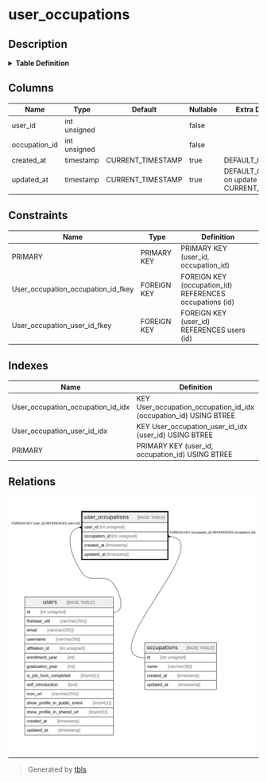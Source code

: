 # user_occupations

## Description

<details>
<summary><strong>Table Definition</strong></summary>

```sql
CREATE TABLE `user_occupations` (
  `user_id` int unsigned NOT NULL,
  `occupation_id` int unsigned NOT NULL,
  `created_at` timestamp NULL DEFAULT CURRENT_TIMESTAMP,
  `updated_at` timestamp NULL DEFAULT CURRENT_TIMESTAMP ON UPDATE CURRENT_TIMESTAMP,
  PRIMARY KEY (`user_id`,`occupation_id`),
  KEY `User_occupation_occupation_id_idx` (`occupation_id`),
  KEY `User_occupation_user_id_idx` (`user_id`),
  CONSTRAINT `User_occupation_occupation_id_fkey` FOREIGN KEY (`occupation_id`) REFERENCES `occupations` (`id`) ON DELETE RESTRICT ON UPDATE CASCADE,
  CONSTRAINT `User_occupation_user_id_fkey` FOREIGN KEY (`user_id`) REFERENCES `users` (`id`) ON DELETE RESTRICT ON UPDATE CASCADE
) ENGINE=InnoDB DEFAULT CHARSET=utf8mb4 COLLATE=utf8mb4_general_ci
```

</details>

## Columns

| Name | Type | Default | Nullable | Extra Definition | Children | Parents | Comment |
| ---- | ---- | ------- | -------- | ---------------- | -------- | ------- | ------- |
| user_id | int unsigned |  | false |  |  | [users](users.md) |  |
| occupation_id | int unsigned |  | false |  |  | [occupations](occupations.md) |  |
| created_at | timestamp | CURRENT_TIMESTAMP | true | DEFAULT_GENERATED |  |  |  |
| updated_at | timestamp | CURRENT_TIMESTAMP | true | DEFAULT_GENERATED on update CURRENT_TIMESTAMP |  |  |  |

## Constraints

| Name | Type | Definition |
| ---- | ---- | ---------- |
| PRIMARY | PRIMARY KEY | PRIMARY KEY (user_id, occupation_id) |
| User_occupation_occupation_id_fkey | FOREIGN KEY | FOREIGN KEY (occupation_id) REFERENCES occupations (id) |
| User_occupation_user_id_fkey | FOREIGN KEY | FOREIGN KEY (user_id) REFERENCES users (id) |

## Indexes

| Name | Definition |
| ---- | ---------- |
| User_occupation_occupation_id_idx | KEY User_occupation_occupation_id_idx (occupation_id) USING BTREE |
| User_occupation_user_id_idx | KEY User_occupation_user_id_idx (user_id) USING BTREE |
| PRIMARY | PRIMARY KEY (user_id, occupation_id) USING BTREE |

## Relations

![er](user_occupations.svg)

---

> Generated by [tbls](https://github.com/k1LoW/tbls)
